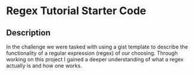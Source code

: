 # Regex Tutorial Starter Code

## Description

In the challenge we were tasked with using a gist template to describe the functionality of a regular expression (regex) of our choosing. Through working on this project I gained a deeper understanding of what a regex actually is and how one works.
